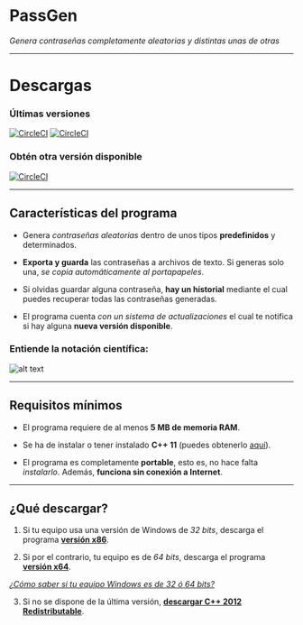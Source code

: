 # PassGen

*Genera contraseñas completamente aleatorias y distintas unas de otras*

---------

# Descargas

### Últimas versiones

[![CircleCI](https://img.shields.io/badge/Descarga%20(x64)-%C3%BAltima%20versi%C3%B3n-green.svg)](https://github.com/Javinator9889/PassGen/blob/master/PASSGEN%20(x64).exe)
[![CircleCI](https://img.shields.io/badge/Descarga%20(x86)-%C3%BAltima%20versi%C3%B3n-green.svg)](https://github.com/Javinator9889/PassGen/blob/master/PASSGEN%20(x86).exe)


### Obtén otra versión disponible

[![CircleCI](https://img.shields.io/badge/Descargas-Otras%20versiones-green.svg)](https://goo.gl/qzEeF1)


---------

## Características del programa

+ Genera *contraseñas aleatorias* dentro de unos tipos **predefinidos** y determinados.

+ **Exporta y guarda** las contraseñas a archivos de texto. Si generas solo una, *se copia automáticamente al portapapeles*.

+ Si olvidas guardar alguna contraseña, **hay un historial** mediante el cual puedes recuperar todas las contraseñas generadas.

+ El programa cuenta *con un sistema de actualizaciones* el cual te notifica si hay alguna **nueva versión disponible**.

### Entiende la notación científica:

![alt text](https://fisiprogramacion.files.wordpress.com/2014/07/notacion_tabla.png "Tabla de equivalencias")

----------

## Requisitos mínimos

+ El programa requiere de al menos **5 MB de memoria RAM**.

+ Se ha de instalar o tener instalado **C++ 11** (puedes obtenerlo [aquí](https://www.microsoft.com/es-es/download/details.aspx?id=30679)).

+ El programa es completamente **portable**, esto es, no hace falta *instalarlo*. Además, **funciona sin conexión a Internet**.

----------

## ¿Qué descargar?

1. Si tu equipo usa una versión de Windows de *32 bits*, descarga el programa **[versión x86](https://github.com/Javinator9889/PassGen#Últimas-versiones)**.

2. Si por el contrario, tu equipo es de *64 bits*, descarga el programa **[versión x64](https://github.com/Javinator9889/PassGen#Últimas-versiones)**.

*[¿Cómo saber si tu equipo Windows es de 32 ó 64 bits?](https://support.microsoft.com/es-es/help/15056/windows-7-32-64-bit-faq)*

3. Si no se dispone de la última versión, **[descargar C++ 2012 Redistributable](https://www.microsoft.com/es-es/download/details.aspx?id=30679)**.
